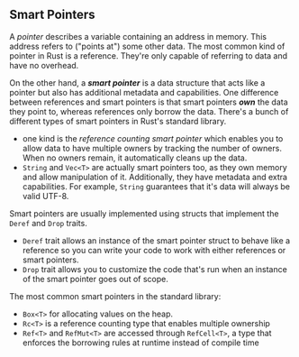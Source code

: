 ## Smart Pointers

A *pointer* describes a variable containing an address in memory. This address
refers to ("points at") some other data. The most common kind of pointer in
Rust is a reference. They're only capable of referring to data and have no
overhead.

On the other hand, a ***smart pointer*** is a data structure that acts like a
pointer but also has additional metadata and capabilities. One difference
between references and smart pointers is that smart pointers ***own*** the data
they point to, whereas references only borrow the data. There's a bunch of
different types of smart pointers in Rust's standard library.
- one kind is the *reference counting smart pointer* which enables you to allow
  data to have multiple owners by tracking the number of owners. When no owners
  remain, it automatically cleans up the data.
- `String` and `Vec<T>` are actually smart pointers too, as they own memory and
  allow manipulation of it. Additionally, they have metadata and extra
  capabilities. For example, `String` guarantees that it's data will always be
  valid UTF-8.

Smart pointers are usually implemented using structs that implement the `Deref`
and `Drop` traits.
- `Deref` trait allows an instance of the smart pointer struct to behave like a
  reference so you can write your code to work with either references or smart
  pointers.
- `Drop` trait allows you to customize the code that's run when an instance of
  the smart pointer goes out of scope.
  
The most common smart pointers in the standard library:
- `Box<T>` for allocating values on the heap.
- `Rc<T>` is a reference counting type that enables multiple ownership
- `Ref<T>` and `RefMut<T>` are accessed through `RefCell<T>`, a type that
  enforces the borrowing rules at runtime instead of compile time

